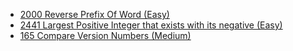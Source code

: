- [2000 Reverse Prefix Of Word (Easy)](../Year/2024/May/2000_Reverse_Prefix_Of_Word_(Easy).cpp)
- [2441 Largest Positive Integer that exists with its negative (Easy)](../Year/2024/May/2441_Largest_Positive_Integer_That_Exists_With_Its_Negative_(Easy).cpp)
- [165 Compare Version Numbers (Medium)](../Year/2024/May/165_Compare_Version_Numbers_(Medium).cpp)
